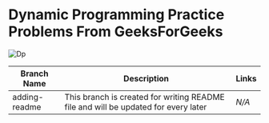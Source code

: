 # Dynamic Programming Practice Problems From GeeksForGeeks

![Dp](https://i.ytimg.com/vi/iv_yHjmkv4I/maxresdefault.jpg)

Branch Name  | Description   | Links
------------ | ------------- | ----------
adding-readme | This branch is created for writing README file and will be updated for every later | *N/A*